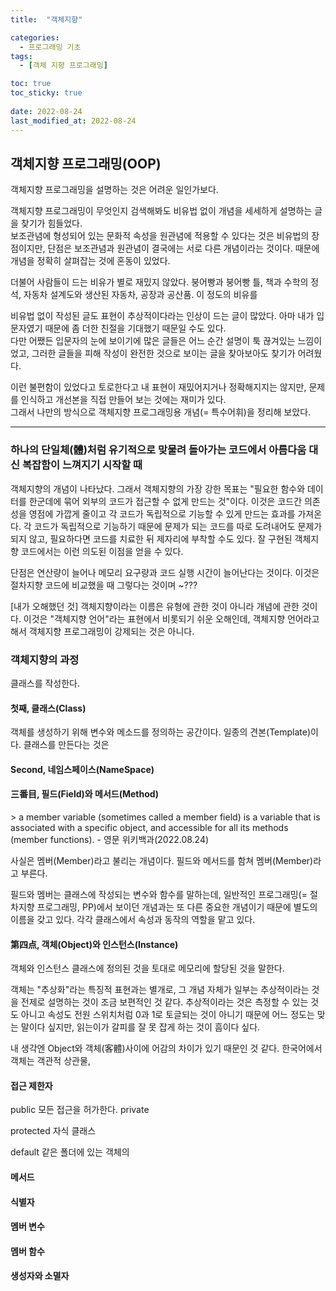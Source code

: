 ```yaml
---
title:  "객체지향"

categories:
  - 프로그래밍 기초
tags:
  - [객체 지향 프로그래밍]

toc: true
toc_sticky: true
 
date: 2022-08-24
last_modified_at: 2022-08-24
---
```


<h2>객체지향 프로그래밍(OOP)</h2>
객체지향 프로그래밍을 설명하는 것은 어려운 일인가보다. 

객체지향 프로그래밍이 무엇인지 검색해봐도 비유법 없이 개념을 세세하게 설명하는 글을 찾기가 힘들었다.  
보조관념에 형성되어 있는 문화적 속성을 원관념에 적용할 수 있다는 것은 비유법의 장점이지만, 단점은 보조관념과 원관념이 결국에는 서로 다른 개념이라는 것이다. 때문에 개념을 정확히 살펴잡는 것에 혼동이 있었다.  

더불어 사람들이 드는 비유가 별로 재밌지 않았다. 붕어빵과 붕어빵 틀, 책과 수학의 정석, 자동차 설계도와 생산된 자동차, 공장과 공산품. 이 정도의 비유를  

비유법 없이 작성된 글도 표현이 추상적이다라는 인상이 드는 글이 많았다. 아마 내가 입문자였기 때문에 좀 더한 친절을 기대했기 때문일 수도 있다.  
다만 어쨌든 입문자의 눈에 보이기에 많은 글들은 어느 순간 설명이 툭 끊겨있는 느낌이었고, 그러한 글들을 피해 작성이 완전한 것으로 보이는 글을 찾아보아도 찾기가 어려웠다.

이런 불편함이 있었다고 토로한다고 내 표현이 재밌어지거나 정확해지지는 않지만, 문제를 인식하고 개선본을 직접 만들어 보는 것에는 재미가 있다.  
그래서 나만의 방식으로 객체지향 프로그래밍용 개념(= 특수어휘)을 정리해 보았다.

---

<h3>하나의 단일체(體)처럼 유기적으로 맞물려 돌아가는 코드에서 아름다움 대신 복잡함이 느껴지기 시작할 때</h3>
객체지향의 개념이 나타났다. 그래서 객체지향의 가장 강한 목표는 "필요한 함수와 데이터를 한군데에 묶어 외부의 코드가 접근할 수 없게 만드는 것"이다. 이것은 코드간 의존성을 영점에 가깝게 줄이고 각 코드가 독립적으로 기능할 수 있게 만드는 효과를 가져온다. 각 코드가 독립적으로 기능하기 때문에 문제가 되는 코드를 따로 도려내어도 문제가 되지 않고, 필요하다면 코드를 치료한 뒤 제자리에 부착할 수도 있다. 잘 구현된 객체지향 코드에서는 이런 의도된 이점을 얻을 수 있다.

단점은 연산량이 늘어나 메모리 요구량과 코드 실행 시간이 늘어난다는 것이다. 이것은 절차지향 코드에 비교했을 때 그렇다는 것이며 ~???


[내가 오해했던 것]
객체지향이라는 이름은 유형에 관한 것이 아니라 개념에 관한 것이다. 이것은 "객체지향 언어"라는 표현에서 비롯되기 쉬운 오해인데, 객체지향 언어라고 해서 객체지향 프로그래밍이 강제되는 것은 아니다.

<h3>객체지향의 과정</h3>
클래스를 작성한다.








<h4>첫째, 클래스(Class)</h4>
객체를 생성하기 위해 변수와 메소드를 정의하는 공간이다. 일종의 견본(Template)이다.
클래스를 만든다는 것은 

<h4>Second, 네임스페이스(NameSpace)</h4>


<h4>三番目, 필드(Field)와 메서드(Method)</h4>
> a member variable (sometimes called a member field) is a variable that is associated with a specific object, and accessible for all its methods (member functions). - 영문 위키백과(2022.08.24)

사실은 멤버(Member)라고 불리는 개념이다. 필드와 메서드를 함쳐 멤버(Member)라고 부른다.

필드와 멤버는 클래스에 작성되는 변수와 함수를 말하는데, 일반적인 프로그래밍(= 절차지향 프로그래밍, PP)에서 보이던 개념과는 또 다른 중요한 개념이기 때문에 별도의 이름을 갖고 있다.
각각 클래스에서 속성과 동작의 역할을 맡고 있다.

<h4>第四点, 객체(Object)와 인스턴스(Instance)</h4>

객체와 인스턴스 클래스에 정의된 것을 토대로 메모리에 할당된 것을 말한다.

객체는 "추상화"라는 특징적 표현과는 별개로, 그 개념 자체가 일부는 추상적이라는 것을 전제로 설명하는 것이 조금 보편적인 것 같다. 추상적이라는 것은 측정할 수 있는 것도 아니고 속성도 전원 스위치처럼 0과 1로 토글되는 것이 아니기 때문에 어느 정도는 맞는 말이다 싶지만, 읽는이가 갈피를 잘 못 잡게 하는 것이 흠이다 싶다.  

내 생각엔 Object와 객체(客體)사이에 어감의 차이가 있기 때문인 것 같다.
한국어에서 객체는 객관적 상관물, 

<h4>접근 제한자</h4>

public
모든 접근을 허가한다.
private

protected
자식 클래스

default
같은 폴더에 있는 객체의 


<h4>메서드</h4>

<h4>식별자</h4>

<h4>멤버 변수</h4>
<h4>멤버 함수</h4>
<h4>생성자와 소멸자</h4>
<h4></h4>
<h4></h4>
<h4></h4>
<h4></h4>
<h4></h4>
<h4></h4>
<h4></h4>
